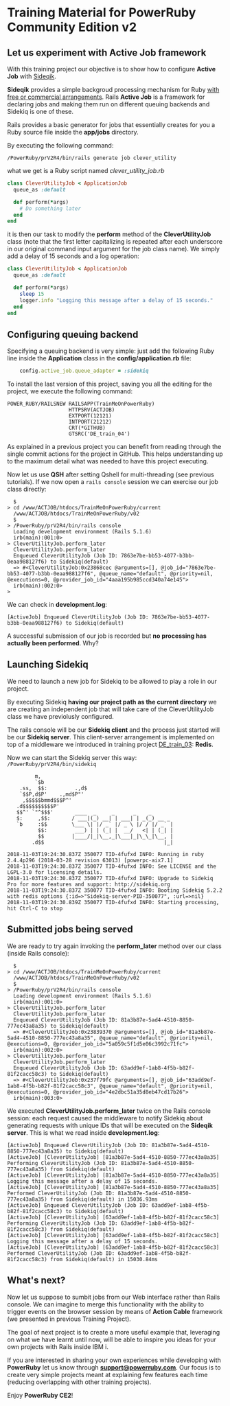 # Training Material for PowerRuby Community Edition v2

## Let us experiment with Active Job framework

With this training project our objective is to show how to configure **Active Job** with [Sideqik](https://rubygems.org/gems/sidekiq/versions/5.2.2). 

**Sideqik** provides a simple backgroud processing mechanism for Ruby [with free or commercial arrangements](https://sidekiq.org). Rails **Active Job** is a framework for declaring jobs and making them run on different queuing backends and Sidekiq is one of these.

Rails provides a basic generator for jobs that essentially creates for you a Ruby source file inside the **app/jobs** directory.

By executing the following command:

`/PowerRuby/prV2R4/bin/rails generate job clever_utility`

what we get is a Ruby script named *clever\_utility\_job.rb* 


```ruby
class CleverUtilityJob < ApplicationJob
  queue_as :default

  def perform(*args)
    # Do something later
  end
end
```

it is then our task to modify the **perform** method of the **CleverUtilityJob** class (note that the first letter capitalizing is repeated after each underscore in our original command input argument for the job class name). We simply add a delay of 15 seconds and a log operation:


```ruby
class CleverUtilityJob < ApplicationJob
  queue_as :default

  def perform(*args)
    sleep 15
    logger.info "Logging this message after a delay of 15 seconds."
  end
end
```

## Configuring queuing backend 

Specifying a queuing backend is very simple: just add the following Ruby line inside the **Application** class in the **config/application.rb** file:

```ruby
    config.active_job.queue_adapter = :sidekiq
```

To install the last version of this project, saving you all the editing for the project, we execute the following command:

```
POWER_RUBY/RAILSNEW RAILSAPP(TrainMeOnPowerRuby)
                    HTTPSRV(ACTJOB)             
                    EXTPORT(12121)              
                    INTPORT(21212)              
                    CRT(*GITHUB)
                    GTSRC('DE_train_04')       
```

As explained in a previous project you can benefit from reading through the single commit actions for the project in GitHub.
This helps understanding up to the maximum detail what was needed to have this project executing.

Now let us use **QSH** after setting Qshell for multi-threading (see previous tutorials).
If we now open a `rails console` session we can exercise our job class directly:

```
  $                                                                            
> cd /www/ACTJOB/htdocs/TrainMeOnPowerRuby/current                             
  /www/ACTJOB/htdocs/TrainMeOnPowerRuby/v02                                    
  $                                                                            
> /PowerRuby/prV2R4/bin/rails console                                          
  Loading development environment (Rails 5.1.6)                                
  irb(main):001:0>                                                             
> CleverUtilityJob.perform_later  
  CleverUtilityJob.perform_later                                               
  Enqueued CleverUtilityJob (Job ID: 7863e7be-bb53-4077-b3bb-0eaa988127f6) to Sidekiq(default)                                                              
  => #<CleverUtilityJob:0x23868cec @arguments=[], @job_id="7863e7be-bb53-4077-b3bb-0eaa988127f6", @queue_name="default", @priority=nil, @executions=0, @provider_job_id="4aaa195b985ccd340a74e145">                                      
  irb(main):002:0>                                                             
> 
```

We can check in **development.log**:

```
[ActiveJob] Enqueued CleverUtilityJob (Job ID: 7863e7be-bb53-4077-b3bb-0eaa988127f6) to Sidekiq(default)
```

A successful submission of our job is recorded but **no processing has actually been performed**. Why?



## Launching Sidekiq

We need to launch a new job for Sidekiq to be allowed to play a role in our project.

By executing Sidekiq **having our project path as the current directory** we are creating an independent job that will take care of the CleverUtilityJob class we have previolusly configured.

The rails console will be our **Sidekiq client** and the process just started will be our **Sidekiq server**.
This client-server arrangement is implemented on top of a middleware we introduced in training project [DE\_train\_03](https://github.com/PowerRuby/DE_train_03/blob/master/README.md): **Redis**.

Now we can start the Sidekiq server this way: `/PowerRuby/prV2R4/bin/sidekiq`  

```
         m,
         `$b
    .ss,  $$:         .,d$
    `$$P,d$P'    .,md$P"'
     ,$$$$$bmmd$$$P^'
   .d$$$$$$$$$$P'
   $$^' `"^$$$'       ____  _     _      _    _
   $:     ,$$:       / ___|(_) __| | ___| | _(_) __ _
   `b     :$$        \___ \| |/ _` |/ _ \ |/ / |/ _` |
          $$:         ___) | | (_| |  __/   <| | (_| |
          $$         |____/|_|\__,_|\___|_|\_\_|\__, |
        .d$$                                       |_|

2018-11-03T19:24:30.837Z 350077 TID-4fufxd INFO: Running in ruby 2.4.4p296 (2018-03-28 revision 63013) [powerpc-aix7.1]
2018-11-03T19:24:30.837Z 350077 TID-4fufxd INFO: See LICENSE and the LGPL-3.0 for licensing details.
2018-11-03T19:24:30.837Z 350077 TID-4fufxd INFO: Upgrade to Sidekiq Pro for more features and support: http://sidekiq.org
2018-11-03T19:24:30.837Z 350077 TID-4fufxd INFO: Booting Sidekiq 5.2.2 with redis options {:id=>"Sidekiq-server-PID-350077", :url=>nil}
2018-11-03T19:24:30.839Z 350077 TID-4fufxd INFO: Starting processing, hit Ctrl-C to stop
```

## Submitted jobs being served

We are ready to try again invoking the **perform_later** method over our class (inside Rails console):

```
  $                                                                            
> cd /www/ACTJOB/htdocs/TrainMeOnPowerRuby/current                             
  /www/ACTJOB/htdocs/TrainMeOnPowerRuby/v02                                    
  $                                                                            
> /PowerRuby/prV2R4/bin/rails console                                          
  Loading development environment (Rails 5.1.6)                                
  irb(main):001:0>                                                             
> CleverUtilityJob.perform_later                                               
  CleverUtilityJob.perform_later                                               
  Enqueued CleverUtilityJob (Job ID: 81a3b87e-5ad4-4510-8850-777ec43a8a35) to Sidekiq(default)                                                              
  => #<CleverUtilityJob:0x23839370 @arguments=[], @job_id="81a3b87e-5ad4-4510-8850-777ec43a8a35", @queue_name="default", @priority=nil, @executions=0, @provider_job_id="5a059c5f1d5e06c3992c71fc">                                      
  irb(main):002:0>   
> CleverUtilityJob.perform_later                                               
  CleverUtilityJob.perform_later                                               
  Enqueued CleverUtilityJob (Job ID: 63add9ef-1ab8-4f5b-b82f-81f2cacc58c3) to Sidekiq(default)                                                              
  => #<CleverUtilityJob:0x237f79fc @arguments=[], @job_id="63add9ef-1ab8-4f5b-b82f-81f2cacc58c3", @queue_name="default", @priority=nil, @executions=0, @provider_job_id="4e2dbc51a35d8eb47cd17b26">                                      
  irb(main):003:0>                                                                                                                         

```

We executed **CleverUtilityJob.perform_later** twice on the Rails console session: each request caused the middleware to notify Sidekiq about generating requests with unique IDs that will be executed on the **Sideqik server**. 
This is what we read inside **development.log**:

```
[ActiveJob] Enqueued CleverUtilityJob (Job ID: 81a3b87e-5ad4-4510-8850-777ec43a8a35) to Sidekiq(default)
[ActiveJob] [CleverUtilityJob] [81a3b87e-5ad4-4510-8850-777ec43a8a35] Performing CleverUtilityJob (Job ID: 81a3b87e-5ad4-4510-8850-777ec43a8a35) from Sidekiq(default)
[ActiveJob] [CleverUtilityJob] [81a3b87e-5ad4-4510-8850-777ec43a8a35] Logging this message after a delay of 15 seconds.
[ActiveJob] [CleverUtilityJob] [81a3b87e-5ad4-4510-8850-777ec43a8a35] Performed CleverUtilityJob (Job ID: 81a3b87e-5ad4-4510-8850-777ec43a8a35) from Sidekiq(default) in 15036.93ms
[ActiveJob] Enqueued CleverUtilityJob (Job ID: 63add9ef-1ab8-4f5b-b82f-81f2cacc58c3) to Sidekiq(default)
[ActiveJob] [CleverUtilityJob] [63add9ef-1ab8-4f5b-b82f-81f2cacc58c3] Performing CleverUtilityJob (Job ID: 63add9ef-1ab8-4f5b-b82f-81f2cacc58c3) from Sidekiq(default)
[ActiveJob] [CleverUtilityJob] [63add9ef-1ab8-4f5b-b82f-81f2cacc58c3] Logging this message after a delay of 15 seconds.
[ActiveJob] [CleverUtilityJob] [63add9ef-1ab8-4f5b-b82f-81f2cacc58c3] Performed CleverUtilityJob (Job ID: 63add9ef-1ab8-4f5b-b82f-81f2cacc58c3) from Sidekiq(default) in 15030.84ms
```


## What's next?

Now let us suppose to sumbit jobs from our Web interface rather than Rails console. 
We can imagine to merge this functionality with the ability to trigger events on the browser session by means of **Action Cable** framework (we presented in previous Training Project). 

The goal of next project is to create a more useful example that, leveraging on what we have learnt until now, will be
able to inspire you ideas for your own projects with Rails inside IBM i.

If you are interested in sharing your own experiences while developing with **PowerRuby** let us know through **support@powerruby.com**. Our focus is to create very simple projects meant at explaining few features each time (reducing overlapping with other training projects).
    
    

Enjoy **PowerRuby CE2**!
